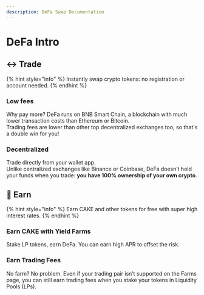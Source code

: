 ```yaml
---
description: DeFa Swap Documentation
---
```


# DeFa Intro

## ↔️ Trade

{% hint style="info" %}
Instantly swap crypto tokens: no registration or account needed.
{% endhint %}

### Low fees

Why pay more? DeFa runs on BNB Smart Chain, a blockchain with much lower transaction costs than Ethereum or Bitcoin.\
Trading fees are lower than other top decentralized exchanges too, so that's a double win for you!

### Decentralized

Trade directly from your wallet app.\
Unlike centralized exchanges like Binance or Coinbase, DeFa doesn’t hold your funds when you trade: **you have 100% ownership of your own crypto**.

## 💸 Earn

{% hint style="info" %}
Earn CAKE and other tokens for free with super high interest rates.
{% endhint %}

### Earn CAKE with Yield Farms

Stake LP tokens, earn DeFa. You can earn high APR to offset the risk.

### Earn Trading Fees

No farm? No problem. Even if your trading pair isn’t supported on the Farms page, you can still earn trading fees when you stake your tokens in Liquidity Pools (LPs).
